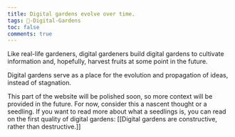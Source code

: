 ```yaml
---
title: Digital gardens evolve over time.
tags: 🌱-Digital-Gardens
toc: false
comments: true
---
```


Like real-life gardeners, digital gardeners build digital gardens to cultivate information and, hopefully, harvest fruits at some point in the future.

Digital gardens serve as a place for the evolution and propagation of ideas, instead of stagnation.

This part of the website will be polished soon, so more context will be provided in the future. For now, consider this a nascent thought or a seedling. If you want to read more about what a seedlings is, you can read on the first quality of digital gardens: [[Digital gardens are constructive, rather than destructive.]]